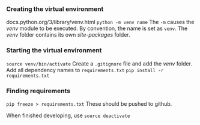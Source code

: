 ### Creating the virtual environment
docs.python.org/3/library/venv.html
`python -m venv name`
The `-m` causes the *venv* module to be executed.
By convention, the name is set as `venv`.
The *venv* folder contains its own *site-packages* folder.

### Starting the virtual environment
`source venv/bin/activate`
Create a `.gitignore` file and add the *venv* folder.
Add all dependency names to `requirements.txt`
`pip install -r requirements.txt`
### Finding requirements
`pip freeze > requirements.txt`
These should be pushed to github.

When finished developing, use `source deactivate`
